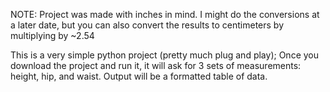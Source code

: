 NOTE: Project was made with inches in mind. I might do the conversions at a later date, but you can also convert the results to centimeters by multiplying by ~2.54


This is a very simple python project (pretty much plug and play); Once you download the project and run it, it will ask for 3 sets of measurements: height, hip, and waist. Output will be a formatted table of data.
